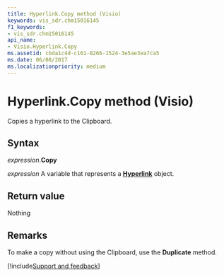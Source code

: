```yaml
---
title: Hyperlink.Copy method (Visio)
keywords: vis_sdr.chm15016145
f1_keywords:
- vis_sdr.chm15016145
api_name:
- Visio.Hyperlink.Copy
ms.assetid: cbda1c4d-c161-8266-1524-3e5ae3ea7ca5
ms.date: 06/08/2017
ms.localizationpriority: medium
---
```



# Hyperlink.Copy method (Visio)

Copies a hyperlink to the Clipboard.


## Syntax

_expression_.**Copy**

_expression_ A variable that represents a **[Hyperlink](Visio.Hyperlink.md)** object.


## Return value

Nothing


## Remarks

To make a copy without using the Clipboard, use the **Duplicate** method.

[!include[Support and feedback](~/includes/feedback-boilerplate.md)]